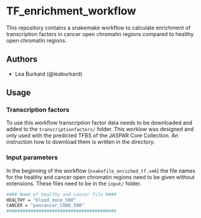 # TF_enrichment_workflow

This repository contains a snakemake workflow to calculate enrichment of transcription factors in cancer open chromatin regions compared to healthy open chromatin regions.

## Authors

- Lea Burkard (@leaburkard)

## Usage

### Transcription factors

To use this workflow transcription factor data needs to be downloaded and added to the `transcriptionfactors/` folder. This worklow was designed and only used with the predicted TFBS of the JASPAR Core Collection. An instruction how to download them is written in the directory. 

### Input parameters

In the beginning of the workflow (`snakefile_enriched_tf.smk`) the file names for the healthy and cancer open chromatin regions need to be given without extensions. These files need to be in the `input/` folder.

```bash
#### Name of healthy and cancer file ####
HEALTHY = "blood_mono_500"
CANCER = "pancancer_COAD_500"
#########################################
```

